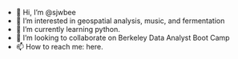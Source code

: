 - 👋 Hi, I’m @sjwbee
- 👀 I’m interested in geospatial analysis, music, and fermentation
- 🌱 I’m currently learning python.
- 💞️ I’m looking to collaborate on Berkeley Data Analyst Boot Camp
- 📫 How to reach me: here. 

<!---
sjwbee/sjwbee is a ✨ special ✨ repository because its `README.md` (this file) appears on your GitHub profile.
You can click the Preview link to take a look at your changes.
--->
